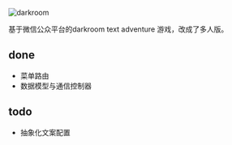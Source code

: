![darkroom](http://ww4.sinaimg.cn/large/61ff0de3gw1e67hk7wgh7j20m80800tr.jpg)

基于微信公众平台的darkroom text adventure 游戏，改成了多人版。

## done

- 菜单路由
- 数据模型与通信控制器

## todo

- 抽象化文案配置 